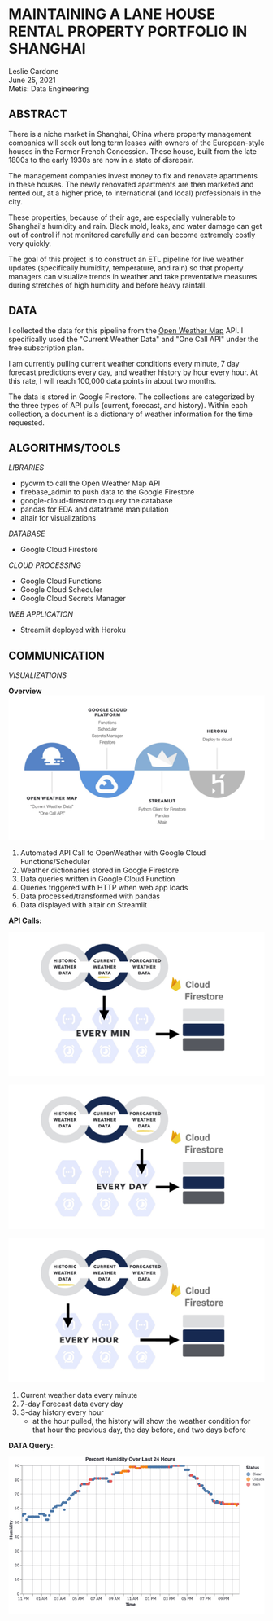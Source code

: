 # **MAINTAINING A LANE HOUSE RENTAL PROPERTY PORTFOLIO IN SHANGHAI**
Leslie Cardone  
June 25, 2021  
Metis: Data Engineering



## ABSTRACT

There is a niche market in Shanghai, China where property management companies will seek out long term leases with owners of the European-style houses in the Former French Concession. These house, built from the late 1800s to the early 1930s are now in a state of disrepair. 

The management companies invest money to fix and renovate apartments in these houses. The newly renovated apartments are then marketed and rented out, at a higher price, to international (and local) professionals in the city. 

These properties, because of their age, are especially vulnerable to Shanghai's humidity and rain. Black mold, leaks, and water damage can get out of control if not monitored carefully and can become extremely costly very quickly.

The goal of this project is to construct an ETL pipeline for live weather updates (specifically humidity, temperature, and rain) so that property managers can visualize trends in weather and take preventative measures during stretches of high humidity and before heavy rainfall.



## DATA

I collected the data for this pipeline from the [Open Weather Map](https://openweathermap.org/api) API. I specifically used the "Current Weather Data" and "One Call API" under the free subscription plan.

I am currently pulling current weather conditions every minute, 7 day forecast predictions every day, and weather history by hour every hour. At this rate, I will reach 100,000 data points in about two months.

The data is stored in Google Firestore. The collections are categorized by the three types of API pulls (current, forecast, and history). Within each collection, a document is a dictionary of weather information for the time requested.


## ALGORITHMS/TOOLS

*LIBRARIES*
- pyowm to call the Open Weather Map API
- firebase_admin to push data to the Google Firestore
- google-cloud-firestore to query the database
- pandas for EDA and dataframe manipulation
- altair for visualizations

*DATABASE*  
- Google Cloud Firestore

*CLOUD PROCESSING*  
- Google Cloud Functions
- Google Cloud Scheduler
- Google Cloud Secrets Manager

*WEB APPLICATION*  
- Streamlit deployed with Heroku


## COMMUNICATION
*VISUALIZATIONS*


**Overview**
![image](./presentation/project-checkpoints/final-writeup/viz/workflow_1.jpeg)
   
1. Automated API Call to OpenWeather with Google Cloud Functions/Scheduler
2. Weather dictionaries stored in Google Firestore
3. Data queries written in Google Cloud Function
4. Queries triggered with HTTP when web app loads
5. Data processed/transformed with pandas
6. Data displayed with altair on Streamlit


**API Calls:**

![image](./presentation/project-checkpoints/final-writeup/viz/workflow_2.jpeg)

![image](./presentation/project-checkpoints/final-writeup/viz/workflow_3.jpeg)

![image](./presentation/project-checkpoints/final-writeup/viz/workflow_4.jpeg)

1. Current weather data every minute
2. 7-day Forecast data every day
3. 3-day history every hour
    - at the hour pulled, the history will show the weather condition for that hour the previous day, the day before, and two days before


**DATA Query:**.  


![image](./presentation/project-checkpoints/final-writeup/viz/viz_01.png)
